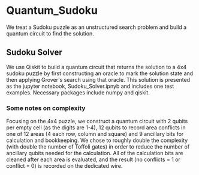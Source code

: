 # Quantum_Sudoku
We treat a Sudoku puzzle as an unstructured search problem and build a quantum circuit to find the solution.

## Sudoku Solver
We use Qiskit to build a quantum circuit that returns the solution to a 4x4 sudoku puzzle by first constructing an oracle to mark the solution state and then applying Grover's search using that oracle. This solution is presented as the jupyter notebook, Sudoku_Solver.ipnyb and includes one test examples. Necessary packages include numpy and qiskit.

### Some notes on complexity
Focusing on the 4x4 puzzle, we construct a quantum circuit with 2 qubits per empty cell (as the digits are 1-4), 12 qubits to record area conflicts in one of 12 areas (4 each row, column and square) and 9 ancillary bits for calculation and bookkeeping. We chose to roughly double the complexity (with double the number of Toffoli gates) in order to reduce the number of ancillary qubits needed for the calculation. All of the calculation bits are cleaned after each area is evaluated, and the result (no conflicts = 1 or conflict = 0) is recorded on the dedicated wire.

